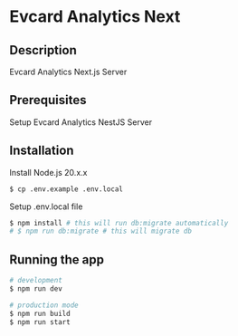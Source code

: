 # Evcard Analytics Next

## Description

Evcard Analytics Next.js Server

## Prerequisites

Setup Evcard Analytics NestJS Server

## Installation

Install Node.js 20.x.x

```bash
$ cp .env.example .env.local
```

Setup .env.local file

```bash
$ npm install # this will run db:migrate automatically
# $ npm run db:migrate # this will migrate db
```

## Running the app

```bash
# development
$ npm run dev

# production mode
$ npm run build
$ npm run start
```
